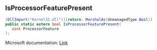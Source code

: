 ## IsProcessorFeaturePresent

```csharp
[DllImport("Kernel32.dll")][return: MarshalAs(UnmanagedType.Bool)]
public static extern bool IsProcessorFeaturePresent(
   uint ProcessorFeature
);
```

Microsoft documentation: [Link](https://learn.microsoft.com/en-us/windows/win32/api/processthreadsapi/nf-processthreadsapi-isprocessorfeaturepresent)
